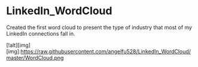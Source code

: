 # LinkedIn_WordCloud
Created the first word cloud to present the type of industry that most of my LinkedIn connections fall in. 

[!alt][img]
[img]:https://raw.githubusercontent.com/angelfu528/LinkedIn_WordCloud/master/WordCloud.png 
